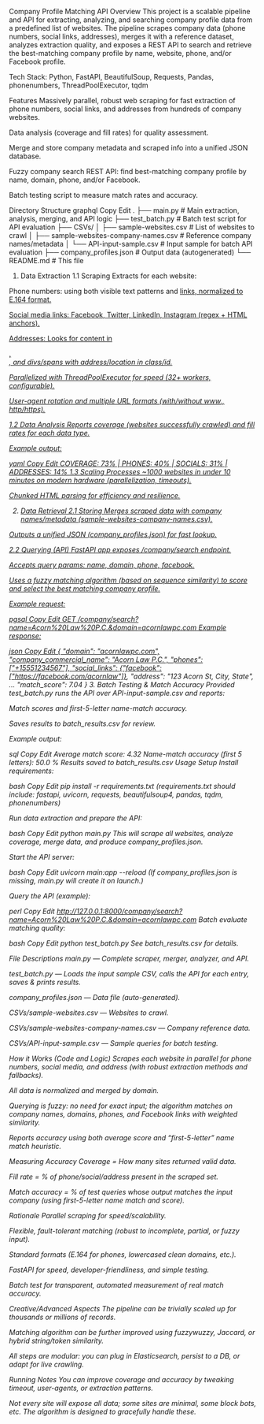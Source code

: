 Company Profile Matching API
Overview
This project is a scalable pipeline and API for extracting, analyzing, and searching company profile data from a predefined list of websites. The pipeline scrapes company data (phone numbers, social links, addresses), merges it with a reference dataset, analyzes extraction quality, and exposes a REST API to search and retrieve the best-matching company profile by name, website, phone, and/or Facebook profile.

Tech Stack: Python, FastAPI, BeautifulSoup, Requests, Pandas, phonenumbers, ThreadPoolExecutor, tqdm

Features
Massively parallel, robust web scraping for fast extraction of phone numbers, social links, and addresses from hundreds of company websites.

Data analysis (coverage and fill rates) for quality assessment.

Merge and store company metadata and scraped info into a unified JSON database.

Fuzzy company search REST API: find best-matching company profile by name, domain, phone, and/or Facebook.

Batch testing script to measure match rates and accuracy.

Directory Structure
graphql
Copy
Edit
.
├── main.py                  # Main extraction, analysis, merging, and API logic
├── test_batch.py            # Batch test script for API evaluation
├── CSVs/
│   ├── sample-websites.csv                # List of websites to crawl
│   ├── sample-websites-company-names.csv  # Reference company names/metadata
│   └── API-input-sample.csv               # Input sample for batch API evaluation
├── company_profiles.json    # Output data (autogenerated)
└── README.md                # This file
1. Data Extraction
1.1 Scraping
Extracts for each website:

Phone numbers: using both visible text patterns and <a href="tel:"> links, normalized to E.164 format.

Social media links: Facebook, Twitter, LinkedIn, Instagram (regex + HTML anchors).

Addresses: Looks for content in <footer>, <address>, and divs/spans with address/location in class/id.

Parallelized with ThreadPoolExecutor for speed (32+ workers, configurable).

User-agent rotation and multiple URL formats (with/without www., http/https).

1.2 Data Analysis
Reports coverage (websites successfully crawled) and fill rates for each data type.

Example output:

yaml
Copy
Edit
COVERAGE: 73% | PHONES: 40% | SOCIALS: 31% | ADDRESSES: 14%
1.3 Scaling
Processes ~1000 websites in under 10 minutes on modern hardware (parallelization, timeouts).

Chunked HTML parsing for efficiency and resilience.

2. Data Retrieval
2.1 Storing
Merges scraped data with company names/metadata (sample-websites-company-names.csv).

Outputs a unified JSON (company_profiles.json) for fast lookup.

2.2 Querying (API)
FastAPI app exposes /company/search endpoint.

Accepts query params: name, domain, phone, facebook.

Uses a fuzzy matching algorithm (based on sequence similarity) to score and select the best matching company profile.

Example request:

pgsql
Copy
Edit
GET /company/search?name=Acorn%20Law%20P.C.&domain=acornlawpc.com
Example response:

json
Copy
Edit
{
  "domain": "acornlawpc.com",
  "company_commercial_name": "Acorn Law P.C.",
  "phones": ["+15551234567"],
  "social_links": {"facebook": ["https://facebook.com/acornlaw"]},
  "address": "123 Acorn St, City, State",
  ...
  "match_score": 7.04
}
3. Batch Testing & Match Accuracy
Provided test_batch.py runs the API over API-input-sample.csv and reports:

Match scores and first-5-letter name-match accuracy.

Saves results to batch_results.csv for review.

Example output:

sql
Copy
Edit
Average match score: 4.32
Name-match accuracy (first 5 letters): 50.0 %
Results saved to batch_results.csv
Usage
Setup
Install requirements:

bash
Copy
Edit
pip install -r requirements.txt
(requirements.txt should include: fastapi, uvicorn, requests, beautifulsoup4, pandas, tqdm, phonenumbers)

Run data extraction and prepare the API:

bash
Copy
Edit
python main.py
This will scrape all websites, analyze coverage, merge data, and produce company_profiles.json.

Start the API server:

bash
Copy
Edit
uvicorn main:app --reload
(If company_profiles.json is missing, main.py will create it on launch.)

Query the API (example):

perl
Copy
Edit
http://127.0.0.1:8000/company/search?name=Acorn%20Law%20P.C.&domain=acornlawpc.com
Batch evaluate matching quality:

bash
Copy
Edit
python test_batch.py
See batch_results.csv for details.

File Descriptions
main.py — Complete scraper, merger, analyzer, and API.

test_batch.py — Loads the input sample CSV, calls the API for each entry, saves & prints results.

company_profiles.json — Data file (auto-generated).

CSVs/sample-websites.csv — Websites to crawl.

CSVs/sample-websites-company-names.csv — Company reference data.

CSVs/API-input-sample.csv — Sample queries for batch testing.

How it Works (Code and Logic)
Scrapes each website in parallel for phone numbers, social media, and address (with robust extraction methods and fallbacks).

All data is normalized and merged by domain.

Querying is fuzzy: no need for exact input; the algorithm matches on company names, domains, phones, and Facebook links with weighted similarity.

Reports accuracy using both average score and “first-5-letter” name match heuristic.

Measuring Accuracy
Coverage = How many sites returned valid data.

Fill rate = % of phone/social/address present in the scraped set.

Match accuracy = % of test queries whose output matches the input company (using first-5-letter name match and score).

Rationale
Parallel scraping for speed/scalability.

Flexible, fault-tolerant matching (robust to incomplete, partial, or fuzzy input).

Standard formats (E.164 for phones, lowercased clean domains, etc.).

FastAPI for speed, developer-friendliness, and simple testing.

Batch test for transparent, automated measurement of real match accuracy.

Creative/Advanced Aspects
The pipeline can be trivially scaled up for thousands or millions of records.

Matching algorithm can be further improved using fuzzywuzzy, Jaccard, or hybrid string/token similarity.

All steps are modular: you can plug in Elasticsearch, persist to a DB, or adapt for live crawling.

Running Notes
You can improve coverage and accuracy by tweaking timeout, user-agents, or extraction patterns.

Not every site will expose all data; some sites are minimal, some block bots, etc. The algorithm is designed to gracefully handle these.